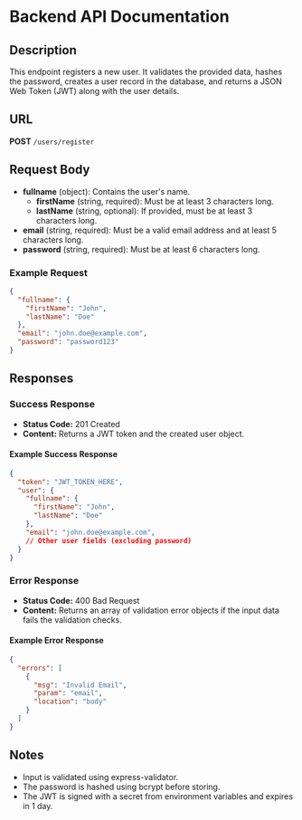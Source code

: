 # Backend API Documentation

## Description
This endpoint registers a new user. It validates the provided data, hashes the password, creates a user record in the database, and returns a JSON Web Token (JWT) along with the user details.

## URL
**POST** `/users/register`

## Request Body
- **fullname** (object): Contains the user's name.
  - **firstName** (string, required): Must be at least 3 characters long.
  - **lastName** (string, optional): If provided, must be at least 3 characters long.
- **email** (string, required): Must be a valid email address and at least 5 characters long.
- **password** (string, required): Must be at least 6 characters long.

### Example Request
```json
{
  "fullname": {
    "firstName": "John",
    "lastName": "Doe"
  },
  "email": "john.doe@example.com",
  "password": "password123"
}
```

## Responses

### Success Response
- **Status Code:** 201 Created
- **Content:** Returns a JWT token and the created user object.

#### Example Success Response
```json
{
  "token": "JWT_TOKEN_HERE",
  "user": {
    "fullname": {
      "firstName": "John",
      "lastName": "Doe"
    },
    "email": "john.doe@example.com",
    // Other user fields (excluding password)
  }
}
```

### Error Response
- **Status Code:** 400 Bad Request
- **Content:** Returns an array of validation error objects if the input data fails the validation checks.

#### Example Error Response
```json
{
  "errors": [
    {
      "msg": "Invalid Email",
      "param": "email",
      "location": "body"
    }
  ]
}
```
## Notes
- Input is validated using express-validator.
- The password is hashed using bcrypt before storing.
- The JWT is signed with a secret from environment variables and expires in 1 day. 
